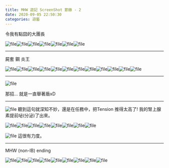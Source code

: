 ```yaml
---
title: MHW 遊記 ScreenShot 節錄 - 2
date: 2020-09-05 22:50:30
categories: 遊藝
---
```


令我有點囧的大團長

![file](https://cdn0.zkiz.com/file/realblog/user_files/4/5f53a42a46049image-1599317034326.jpg)![file](https://cdn0.zkiz.com/file/realblog/user_files/4/5f53a42a48830image-1599317034329.jpg)![file](https://cdn0.zkiz.com/file/realblog/user_files/4/5f53a42a6cffdimage-1599317034323.jpg)![file](https://cdn0.zkiz.com/file/realblog/user_files/4/5f53a42a803f8image-1599317034325.jpg)![file](https://cdn0.zkiz.com/file/realblog/user_files/4/5f53a42a7a9e7image-1599317034332.jpg)![file](https://cdn0.zkiz.com/file/realblog/user_files/4/5f53a42a50e7bimage-1599317034328.jpg)![file](https://cdn0.zkiz.com/file/realblog/user_files/4/5f53a42a67124image-1599317034334.jpg)

---

屍套 鋼 炎王

![file](https://cdn0.zkiz.com/file/realblog/user_files/4/5f53a4e077a6fimage-1599317216500.jpg)![file](https://cdn0.zkiz.com/file/realblog/user_files/4/5f53a4e07335aimage-1599317216503.jpg)![file](https://cdn0.zkiz.com/file/realblog/user_files/4/5f53a4e0afcc5image-1599317216506.jpg)![file](https://cdn0.zkiz.com/file/realblog/user_files/4/5f53a4e06073eimage-1599317216501.jpg)![file](https://cdn0.zkiz.com/file/realblog/user_files/4/5f53a4e0e1e96image-1599317216507.jpg)![file](https://cdn0.zkiz.com/file/realblog/user_files/4/5f53a4e117282image-1599317216502.jpg)![file](https://cdn0.zkiz.com/file/realblog/user_files/4/5f53a4e0bf839image-1599317216504.jpg)![file](https://cdn0.zkiz.com/file/realblog/user_files/4/5f53a4e0f2b98image-1599317216510.jpg)![file](https://cdn0.zkiz.com/file/realblog/user_files/4/5f53a4e0e0532image-1599317216504.jpg)![file](https://cdn0.zkiz.com/file/realblog/user_files/4/5f53a4e131525image-1599317216509.jpg)![file](https://cdn0.zkiz.com/file/realblog/user_files/4/5f53a4e1595d8image-1599317216512.jpg)![file](https://cdn0.zkiz.com/file/realblog/user_files/4/5f53a4e1218b4image-1599317216508.jpg)

---

![file](https://cdn0.zkiz.com/file/realblog/user_files/4/5f53a4fdbad97image-1599317246433.jpg)

那招... 就是一直舉著盾xD

---


![file](https://cdn0.zkiz.com/file/realblog/user_files/4/5f53a51e24cddimage-1599317278191.jpg)
聽到這句就深知不妙，還是在任務中，把Tension 推得太高了! 我的腎上腺素提前咇(分泌)了出來。

![file](https://cdn0.zkiz.com/file/realblog/user_files/4/5f53a574cb5b3image-1599317364890.jpg)![file](https://cdn0.zkiz.com/file/realblog/user_files/4/5f53a57532bf4image-1599317364894.jpg)![file](https://cdn0.zkiz.com/file/realblog/user_files/4/5f53a57515e53image-1599317364887.jpg)![file](https://cdn0.zkiz.com/file/realblog/user_files/4/5f53a57558ec6image-1599317364892.jpg)![file](https://cdn0.zkiz.com/file/realblog/user_files/4/5f53a5758e90cimage-1599317364897.jpg)![file](https://cdn0.zkiz.com/file/realblog/user_files/4/5f53a5753b480image-1599317364885.jpg)![file](https://cdn0.zkiz.com/file/realblog/user_files/4/5f53a5758ae0dimage-1599317364899.jpg)![file](https://cdn0.zkiz.com/file/realblog/user_files/4/5f53a575416c8image-1599317364882.jpg)


![file](https://cdn0.zkiz.com/file/realblog/user_files/4/5f53a5888d67aimage-1599317385420.jpg)
這很有力度。

---

MHW (non-IB) ending

![file](https://cdn0.zkiz.com/file/realblog/user_files/4/5f53a5ad0982cimage-1599317422102.jpg)![file](https://cdn0.zkiz.com/file/realblog/user_files/4/5f53a5ad1f150image-1599317422094.jpg)![file](https://cdn0.zkiz.com/file/realblog/user_files/4/5f53a5adc1457image-1599317422104.jpg)![file](https://cdn0.zkiz.com/file/realblog/user_files/4/5f53a5ad4a400image-1599317422093.jpg)![file](https://cdn0.zkiz.com/file/realblog/user_files/4/5f53a5adbaee6image-1599317422095.jpg)![file](https://cdn0.zkiz.com/file/realblog/user_files/4/5f53a5ad8ebe6image-1599317422092.jpg)![file](https://cdn0.zkiz.com/file/realblog/user_files/4/5f53a5ad91a74image-1599317422097.jpg)![file](https://cdn0.zkiz.com/file/realblog/user_files/4/5f53a5adb45d2image-1599317422103.jpg)![file](https://cdn0.zkiz.com/file/realblog/user_files/4/5f53a5adac491image-1599317422100.jpg)